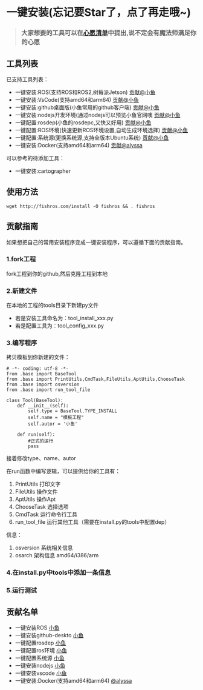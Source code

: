 # 一键安装(忘记要Star了，点了再走哦~)

> ### 大家想要的工具可以在[心愿清单](https://github.com/fishros/install/issues/2)中提出,说不定会有魔法师满足你的心愿

## 工具列表

已支持工具列表：

- 一键安装:ROS(支持ROS和ROS2,树莓派Jetson)  [贡献@小鱼](https://github.com/fishros)
- 一键安装:VsCode(支持amd64和arm64)  [贡献@小鱼](https://github.com/fishros)
- 一键安装:github桌面版(小鱼常用的github客户端)  [贡献@小鱼](https://github.com/fishros)
- 一键安装:nodejs开发环境(通过nodejs可以预览小鱼官网噢  [贡献@小鱼](https://github.com/fishros)
- 一键配置:rosdep(小鱼的rosdepc,又快又好用)  [贡献@小鱼](https://github.com/fishros)
- 一键配置:ROS环境(快速更新ROS环境设置,自动生成环境选择)  [贡献@小鱼](https://github.com/fishros)
- 一键配置:系统源(更换系统源,支持全版本Ubuntu系统)  [贡献@小鱼](https://github.com/fishros)
- 一键安装:Docker(支持amd64和arm64)  [贡献@alyssa](https://github.com/alyssa1024)

可以参考的待添加工具：

- 一键安装:cartographer


## 使用方法
```
wget http://fishros.com/install -O fishros && . fishros
```


## 贡献指南

如果想把自己的常用安装程序变成一键安装程序，可以遵循下面的贡献指南。

### 1.fork工程

fork工程到你的github,然后克隆工程到本地

### 2.新建文件

在本地的工程的tools目录下新建py文件

- 若是安装工具命名为：tool_install_xxx.py
- 若是配置工具为：tool_config_xxx.py

### 3.编写程序

拷贝模板到你新建的文件：

```
# -*- coding: utf-8 -*-
from .base import BaseTool
from .base import PrintUtils,CmdTask,FileUtils,AptUtils,ChooseTask
from .base import osversion
from .base import run_tool_file

class Tool(BaseTool):
    def __init__(self):
        self.type = BaseTool.TYPE_INSTALL
        self.name = "模板工程"
        self.autor = '小鱼'

    def run(self):
        #正式的运行
        pass
```

接着修改type、name、autor

在run函数中编写逻辑，可以提供给你的工具有：
1. PrintUtils 打印文字
2. FileUtils 操作文件
3. AptUtils 操作Apt
4. ChooseTask 选择选项
5. CmdTask 运行命令行工具
6. run_tool_file 运行其他工具（需要在install.py的tools中配置dep）

信息：
1. osversion 系统相关信息
2. osarch 架构信息 amd64/i386/arm

### 4.在install.py中tools中添加一条信息

### 5.运行测试


## 贡献名单

- 一键安装ROS [小鱼](https://github.com/fishros)
- 一键安装github-deskto [小鱼](https://github.com/fishros)
- 一键配置rosdep [小鱼](https://github.com/fishros)
- 一键配置ros环境 [小鱼](https://github.com/fishros)
- 一键配置系统源 [小鱼](https://github.com/fishros)
- 一键安装nodejs [小鱼](https://github.com/fishros)
- 一键安装vscode [小鱼](https://github.com/fishros)
- 一键安装:Docker(支持amd64和arm64) [@alyssa](https://github.com/alyssa1024)
